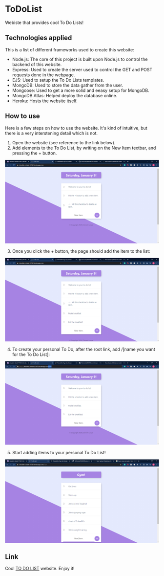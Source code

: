 # ToDoList

Webiste that provides cool To Do Lists!

## Technologies applied

This is a list of different frameworks used to create this website:
 - Node.js: The core of this project is built upon Node.js to control the backend of this website.
 - Express: Used to create the server used to control the GET and POST requests done in the webpage.
 - EJS: Used to setup the To Do Lists templates.
 - MongoDB: Used to store the data gather from the user.
 - Mongoose: Used to get a more solid and eeasy setup for MongoDB.
 - MongoDB Atlas: Helped deploy the database online.
 - Heroku: Hosts the website itself.

## How to use

Here is a few steps on how to use the website. It's kind of intuitive, but there is a very interstening detail which is not.

1. Open the website (see reference to the link below).
2. Add elements to the To Do List, by writing on the New Item textbar, and pressing the + button.

![Add To Do](/images/add_item.png)

3. Once you click the + button, the page should add the item to the list:

![Added To Do](/images/item_added.png)

4. To create your personal To Do, after the root link, add /\[name you want for the To Do List\]:

![Link to Create new To Do](/images/create_db.png)

5. Start adding items to your personal To Do List!

![New To Do List](/images/new_todolist.png)

## Link

Cool [TO DO LIST](https://desolate-citadel-97362.herokuapp.com/) website. Enjoy it!
